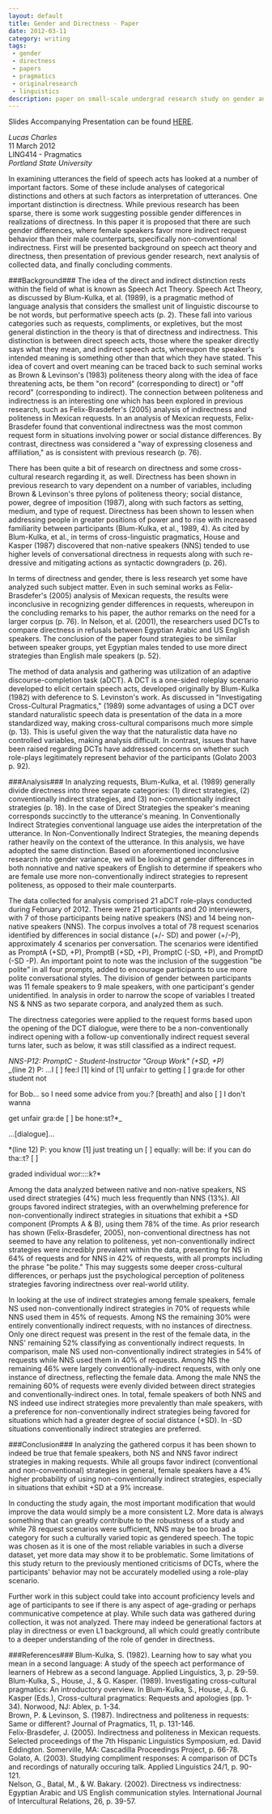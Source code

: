 ```yaml
---
layout: default
title: Gender and Directness - Paper
date: 2012-03-11
category: writing
tags:
 - gender
 - directness
 - papers
 - pragmatics
 - originalresearch
 - linguistics
description: paper on small-scale undergrad research study on gender and directness
---
```


Slides Accompanying Presentation can be found [HERE](/storage/LING414-FinalPresentation-GenderDirectness.pdf).  
  
*Lucas Charles*  
11 March 2012  
LING414 - Pragmatics  
*Portland State University*  

In examining utterances the field of speech acts has looked at a number of important factors.  Some of these include analyses of categorical distinctions and others at such factors as interpretation of utterances.  One important distinction is directness.  While previous research has been sparse, there is some work suggesting possible gender differences in realizations of directness.  In this paper it is proposed that there are such gender differences, where female speakers favor more indirect request behavior than their male counterparts, specifically non-conventional indirectness.  First will be presented background on speech act theory and directness, then presentation of previous gender research, next analysis of collected data, and finally concluding comments.  

###Background###
The idea of the direct and indirect distinction rests within the field of what is known as Speech Act Theory.  Speech Act Theory, as discussed by Blum-Kulka, et al. (1989), is a pragmatic method of language analysis that considers the smallest unit of linguistic discourse to be not words, but performative speech acts (p. 2).  These fall into various categories such as requests, compliments, or expletives, but the most general distinction in the theory is that of directness and indirectness.  This distinction is between direct speech acts, those where the speaker directly says what they mean, and indirect speech acts, whereupon the speaker's intended meaning is something other than that which they have stated.  This idea of covert and overt meaning can be traced back to such seminal works as Brown & Levinson's (1983) politeness theory along with the idea of face threatening acts, be them "on record" (corresponding to direct) or "off record" (corresponding to indirect).  The connection between politeness and indirectness is an interesting one which has been explored in previous research, such as Felix-Brasdefer's (2005) analysis of indirectness and politeness in Mexican requests.  In an analysis of Mexican requests, Felix-Brasdefer found that conventional indirectness was the most common request form in situations involving power or social distance differences.  By contrast, directness was considered a "way of expressing closeness and affiliation," as is consistent with previous research (p. 76).  

There has been quite a bit of research on directness and some cross-cultural research regarding it, as well.  Directness has been shown in previous research to vary dependent on a number of variables, including Brown & Levinson's three pylons of politeness theory; social distance, power, degree of imposition (1987), along with such factors as setting, medium, and type of request.  Directness has been shown to lessen when addressing people in greater positions of power and to rise with increased familiarity between participants (Blum-Kulka, et al., 1989, 4).  As cited by Blum-Kulka, et al., in terms of cross-linguistic pragmatics, House and Kasper (1987) discovered that non-native speakers (NNS) tended to use higher levels of conversational directness in requests along with such re-dressive and mitigating actions as syntactic downgraders (p. 26).  

In terms of directness and gender, there is less research yet some have analyzed such subject matter.  Even in such seminal works as Felix-Brasdefer's (2005) analysis of Mexican requests, the results were inconclusive in recognizing gender differences in requests, whereupon in the concluding remarks to his paper, the author remarks on the need for a larger corpus (p. 76).  In Nelson, et al. (2001), the researchers used DCTs to compare directness in refusals between Egyptian Arabic and US English speakers.  The conclusion of the paper found strategies to be similar between speaker groups, yet Egyptian males tended to use more direct strategies than English male speakers (p. 52).  

The method of data analysis and gathering was utilization of an adaptive discourse-completion task (aDCT). A DCT is a one-sided roleplay scenario developed to elicit certain speech acts, developed originally by Blum-Kulka (1982) with deference to S. Levinston's work.  As discussed in "Investigating Cross-Cultural Pragmatics,"  (1989)  some advantages of using a DCT over standard naturalistic speech data is presentation of the data in a more standardized way, making cross-cultural comparisons much more simple (p. 13).  This is useful given the way that the naturalistic data have no controlled variables, making analysis difficult.  In contrast, issues that have been raised regarding DCTs have addressed concerns on whether such role-plays legitimately represent behavior of the participants (Golato 2003 p. 92).  

###Analysis###
In analyzing requests, Blum-Kulka, et al. (1989) generally divide directness into three separate categories: (1) direct strategies, (2) conventionally indirect strategies, and (3) non-conventionally indirect strategies (p. 18).  In the case of Direct Strategies the speaker's meaning corresponds succinctly to the utterance's meaning. In Conventionally Indirect Strategies conventional language use aides the interpretation of the utterance.  In Non-Conventionally Indirect Strategies, the meaning depends rather heavily on the context of the utterance.  In this analysis, we have adopted the same distinction.  Based on aforementioned inconclusive research into gender variance, we will be looking at gender differences in both nonnative and native speakers of English to determine if speakers who are female use more non-conventionally indirect strategies to represent politeness, as opposed to their male counterparts.  

The data collected for analysis comprised 21 aDCT role-plays conducted during February of 2012.  There were 21 participants and 20 interviewers, with 7 of those participants being native speakers (NS) and 14 being non-native speakers (NNS).  The corpus involves a total of 78 request scenarios identified by differences in social distance (+/- SD) and power (+/-P), approximately 4 scenarios per conversation.  The scenarios were identified as PromptA (+SD, +P), PromptB (+SD, +P), PromptC (-SD, +P), and PromptD (-SD -P).  An important point to note was the inclusion of the suggestion "be polite" in all four prompts, added to encourage participants to use more polite conversational styles.  The division of gender between participants was 11 female speakers to 9 male speakers, with one participant's gender unidentified.  In analysis in order to narrow the scope of variables I treated NS & NNS as two separate corpora, and analyzed them as such.  
	
The directness categories were applied to the request forms based upon the opening of the DCT dialogue, were there to be a non-conventionally indirect opening with a follow-up conventionally indirect request several turns later, such as below, it was still classified as a indirect request.  
  
*NNS-P12: PromptC - Student-Instructor "Group Work" (+SD, +P)*  
_(line 2) P: ...I [ ] fee:l \[1] kind of \[1] unfai:r to  getting [ ] gra:de for other student not 

for Bob... so I need some advice from you:? \[breath] and also [ ] I don't wanna 

get unfair gra:de [ ] be hone:st?*_  

...\[dialogue]...  

*(line 12) P: you know [1] just treating un [ ] equally: will be: if you can do tha::t? [ ] 

graded individual wor::::k?*  

Among the data analyzed between native and non-native speakers, NS used direct strategies (4%) much less frequently than NNS (13%).  All groups favored indirect strategies, with an overwhelming preference for non-conventionally indirect strategies in situations that exhibit a +SD component (Prompts A & B), using them 78% of the time.  As prior research has shown (Felix-Brasdefer, 2005), non-conventional directness has not seemed to have any relation to politeness, yet non-conventionally indirect strategies were incredibly prevalent within the data, presenting for NS in 64% of requests and for NNS in 42% of requests, with all prompts including the phrase "be polite."  This may suggests some deeper cross-cultural differences, or perhaps just the psychological perception of politeness strategies favoring indirectness over real-world utility.  

In looking at the use of indirect strategies among female speakers, female NS used non-conventionally indirect strategies in 70% of requests while NNS used them in 45% of requests.   Among NS the remaining 30% were entirely conventionally indirect requests, with no instances of directness.  Only one direct request was present in the rest of the female data, in the NNS' remaining 52% classifying as conventionally indirect requests.  In comparison, male NS used non-conventionally indirect strategies in 54% of requests while NNS used them in 40% of requests.  Among NS the remaining 46% were largely conventionally-indirect requests, with only one instance of directness, reflecting the female data.  Among the male NNS the remaining 60% of requests were evenly divided between direct strategies and conventionally-indirect ones.  In total, female speakers of both NNS and NS indeed use indirect strategies more prevalently than male speakers, with a preference for non-conventionally indirect strategies being favored for situations which had a greater degree of social distance (+SD).  In -SD situations conventionally indirect strategies are preferred.  

###Conclusion###
In analyzing the gathered corpus it has been shown to indeed be true that female speakers, both NS and NNS favor indirect strategies in making requests.  While all groups favor indirect (conventional and non-conventional) strategies in general, female speakers have a 4% higher probability of using non-conventionally indirect strategies, especially in situations that exhibit +SD at a 9% increase.  

In conducting the study again, the most important modification that would improve the data would simply be a more consistent L2.  More data is always something that can greatly contribute to the robustness of a study and while 78 request scenarios were sufficient, NNS may be too broad a category for such a culturally varied topic as gendered speech.  The topic was chosen as it is one of the most reliable variables in such a diverse dataset, yet more data may show it to be problematic.  Some limitations of this study return to the previously mentioned criticisms of DCTs, where the participants' behavior may not be accurately modelled using a role-play scenario.  

Further work in this subject could take into account proficiency levels and age of participants to see if there is any aspect of age-grading or perhaps communicative competence at play.  While such data was gathered during collection, it was not analyzed.  There may indeed be generational factors at play in directness or even L1 background, all which could greatly contribute to a deeper understanding of the role of gender in directness.  

###References###
Blum-Kulka, S. (1982). Learning how to say what you mean in a second language: A study of the speech act performance of learners of Hebrew as a second language. Applied Linguistics, 3, p. 29-59.  
Blum-Kulka, S., House, J., & G. Kasper. (1989). Investigating cross-cultural pragmatics: An introductory overview. In Blum-Kulka, S., House, J., & G. Kasper (Eds.), Cross-cultural pragmatics: Requests and apologies (pp. 1-34). Norwood, NJ: Ablex, p. 1-34.  
Brown, P. & Levinson, S. (1987). Indirectness and politeness in requests: Same or different? Journal of Pragmatics, 11, p. 131-146.  
Felix-Brasdefer, J. (2005). Indirectness and politeness in Mexican requests. Selected proceedings of the 7th Hispanic Linguistics Symposium, ed. David Eddington. Somerville, MA: Cascadilla Proceedings Project, p. 66-78.  
Golato, A. (2003). Studying compliment responses: A comparison of DCTs and recordings of naturally occuring talk. Applied Linguistics 24/1, p. 90-121.  
Nelson, G., Batal, M., & W. Bakary. (2002). Directness vs indirectness: Egyptian Arabic and US English communication styles. International Journal of Intercultural Relations, 26, p. 39-57.  
